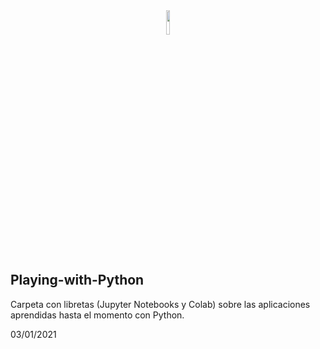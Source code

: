 <center>
<!--   <img src='https://earthengine.google.com/static/images/earth-engine-logo.png' width=10%/> -->
  <img src='https://colab.research.google.com/img/colab_favicon_256px.png' width=10%/>
</center>

## Playing-with-Python

Carpeta con libretas (Jupyter Notebooks y Colab) sobre las aplicaciones aprendidas hasta el momento con Python.

03/01/2021
